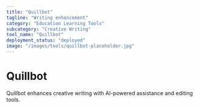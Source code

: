 ```yaml
---
title: "Quillbot"
tagline: "Writing enhancement"
category: "Education Learning Tools"
subcategory: "Creative Writing"
tool_name: "Quillbot"
deployment_status: "deployed"
image: "/images/tools/quillbot-placeholder.jpg"
---
```


# Quillbot

Quillbot enhances creative writing with AI-powered assistance and editing tools.
